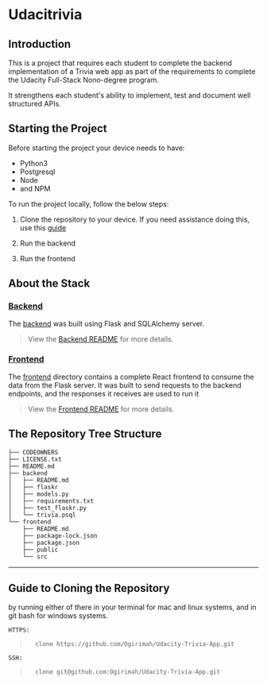 # Udacitrivia

## Introduction

This is a project that requires each student to complete the backend implementation of a Trivia web app as part of the requirements to complete the Udacity Full-Stack Nono-degree program.

It strengthens each student's ability to implement, test and document well structured APIs.

## Starting the Project

Before starting the project your device needs to have:
- Python3
- Postgresql
- Node
- and NPM

To run the project locally, follow the below steps:

1. Clone the repository to your device. If you need assistance doing this, use this [guide]()

1. Run the backend

1. Run the frontend

## About the Stack

### [Backend](./backend/README.md)

The [backend](./backend/README.md) was built using Flask and SQLAlchemy server. 

> View the [Backend README](./backend/README.md) for more details.

### [Frontend](./frontend/README.md)

The [frontend](./frontend/README.md) directory contains a complete React frontend to consume the data from the Flask server. It was built to send requests to the backend endpoints, and the responses it receives are used to run it

> View the [Frontend README](./frontend/README.md) for more details.

## The Repository Tree Structure

```
├── CODEOWNERS
├── LICENSE.txt
├── README.md
├── backend
│   ├── README.md
│   ├── flaskr
│   ├── models.py
│   ├── requirements.txt
│   ├── test_flaskr.py
│   └── trivia.psql
└── frontend
    ├── README.md
    ├── package-lock.json
    ├── package.json
    ├── public
    └── src
```

---

## Guide to Cloning the Repository

by running either of there in your terminal for mac and linux systems, and in git bash for windows systems.

    HTTPS:

>       clone https://github.com/Ogirimah/Udacity-Trivia-App.git

    SSH:

>       clone git@github.com:Ogirimah/Udacity-Trivia-App.git
